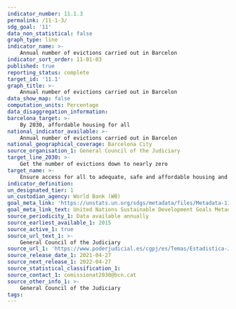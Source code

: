 ```yaml
---
indicator_number: 11.1.3
permalink: /11-1-3/
sdg_goal: '11'
data_non_statistical: false
graph_type: line
indicator_name: >-
    Annual number of evictions carried out in Barcelon
indicator_sort_order: 11-01-03
published: true
reporting_status: complete
target_id: '11.1'
graph_title: >-
    Annual number of evictions carried out in Barcelon
data_show_map: false
computation_units: Percentage
data_disaggregation_information: 
barcelona_target: >-
    By 2030, affordable housing for all 
national_indicator_available: >-
    Annual number of evictions carried out in Barcelon
national_geographical_coverage: Barcelona City
source_organisation_1: General Council of the Judiciary
target_line_2030: >-
    Get the number of evictions down to nearly zero
target_name: >-
    Ensure access for all to adequate, safe and affordable housing and basic services, and upgrade slums
indicator_definition:
un_designated_tier: 1
un_custodian_agency: World Bank (WB)
goal_meta_link: 'https://unstats.un.org/sdgs/metadata/files/Metadata-11-01-01.pdf'
goal_meta_link_text: United Nations Sustainable Development Goals Metadata (pdf 894kB)
source_periodicity_1: Data available annually
source_earliest_available_1: 2015
source_active_1: true
source_url_text_1: >-
    General Council of the Judiciary
source_url_1: 'https://www.poderjudicial.es/cgpj/es/Temas/Estadistica-Judicial/Estudios-e-Informes/Efecto-de-la-Crisis-en-los-organos-judiciales'
source_release_date_1: 2021-04-27
source_next_release_1: 2022-04-27
source_statistical_classification_1: 
source_contact_1: comissionat2030@bcn.cat
source_other_info_1: >-
    General Council of the Judiciary
tags:
---
```

